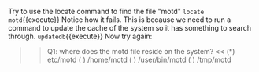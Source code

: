 Try to use the locate command to find the file "motd"
`locate motd`{{execute}}
Notice how it fails. This is because we need to run a command to update the cache of the system so it has something to search through.
`updatedb`{{execute}}
Now try again:
>>Q1: where does the motd file reside on the system? <<
(*) etc/motd
( ) /home/motd
( ) /user/bin/motd
( ) /tmp/motd


